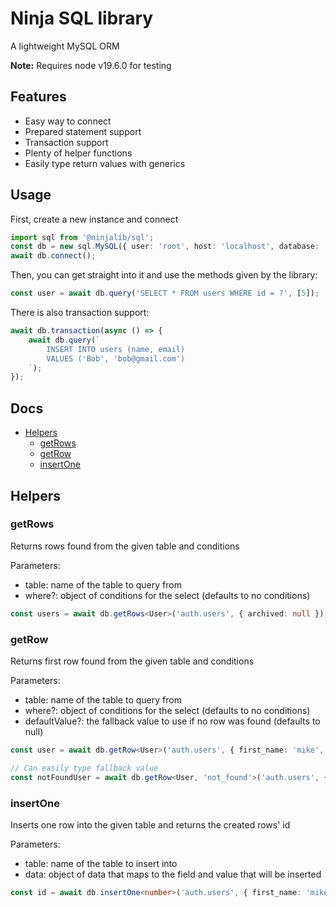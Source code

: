 # **Ninja SQL library**

A lightweight MySQL ORM

**Note:** Requires node v19.6.0 for testing

## Features

-   Easy way to connect
-   Prepared statement support
-   Transaction support
-   Plenty of helper functions
-   Easily type return values with generics

## Usage

First, create a new instance and connect

```ts
import sql from '@ninjalib/sql';
const db = new sql.MySQL({ user: 'root', host: 'localhost', database: 'application', password: 'the_password', port: 3306 });
await db.connect();
```

Then, you can get straight into it and use the methods given by the library:

```ts
const user = await db.query('SELECT * FROM users WHERE id = ?', [5]);
```

There is also transaction support:

```ts
await db.transaction(async () => {
    await db.query(`
        INSERT INTO users (name, email)
        VALUES ('Bob', 'bob@gmail.com')
    `);
});
```

## Docs

-   [Helpers](#helpers)
    -   [getRows](#getrows)
    -   [getRow](#getrow)
    -   [insertOne](#insertone)

## Helpers

### getRows

Returns rows found from the given table and conditions

Parameters:

-   table: name of the table to query from
-   where?: object of conditions for the select (defaults to no conditions)

```ts
const users = await db.getRows<User>('auth.users', { archived: null });
```

### getRow

Returns first row found from the given table and conditions

Parameters:

-   table: name of the table to query from
-   where?: object of conditions for the select (defaults to no conditions)
-   defaultValue?: the fallback value to use if no row was found (defaults to null)

```ts
const user = await db.getRow<User>('auth.users', { first_name: 'mike', last_name: 'tyson', archived: null });

// Can easily type fallback value
const notFoundUser = await db.getRow<User, 'not_found'>('auth.users', { first_name: 'not', last_name: 'defined' }, 'not_found');
```

### insertOne

Inserts one row into the given table and returns the created rows' id

Parameters:

-   table: name of the table to insert into
-   data: object of data that maps to the field and value that will be inserted

```ts
const id = await db.insertOne<number>('auth.users', { first_name: 'mike', last_name: 'tyson' });
```
